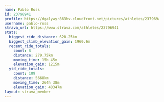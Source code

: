 ```yaml
---
name: Pablo Ross
id: 23796941
profile: https://dgalywyr863hv.cloudfront.net/pictures/athletes/23796941/14615399/1/large.jpg
username: pablo-ross
strava_url: https://www.strava.com/athletes/23796941
stats:
  biggest_ride_distance: 620.25km
  biggest_climb_elevation_gain: 1960.6m
  recent_ride_totals:
    count: 8
    distance: 279.75km
    moving_time: 15h 45m
    elevation_gain: 1215m
  ytd_ride_totals:
    count: 109
    distance: 5668km
    moving_time: 264h 38m
    elevation_gain: 40347m
layout: strava_member
--- 
```

